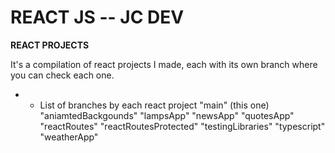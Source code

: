 # REACT JS -- JC DEV

**REACT PROJECTS**

It's a compilation of react projects I made, each with its own branch where you can check each one.

- * List of branches by each react project
    "main" (this one)
    "aniamtedBackgounds"
    "lampsApp"
    "newsApp"
    "quotesApp"
    "reactRoutes"
    "reactRoutesProtected"
    "testingLibraries"
    "typescript"
    "weatherApp"
    
